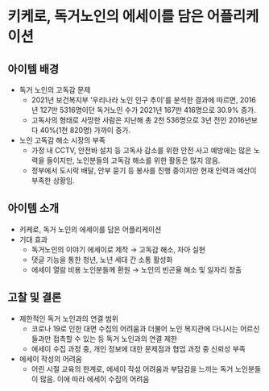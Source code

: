 # 키케로, 독거노인의 에세이를 담은 어플리케이션
## 아이템 배경
* 독거 노인의 고독감 문제
  * 2021년 보건복지부 ‘우리나라 노인 인구 추이'를 분석한 결과에 따르면, 2016년 127만 5316명이던 독거노인 수가 2021년 167만 416명으로 30.9% 증가.
  * 고독사의 형태로 사망한 사람은 지난해 총 2천 536명으로 3년 전인 2016년보다 40%(1천 820명) 가까이 증가.
* 노인 고독감 해소 시장의 부족
  * 가정 내 CCTV, 안전바 설치 등 고독사 감소를 위한 안전 사고 예방에는 많은 노력을 들이지만, 노인분들의 고독감 해소를 위한 활동은 많지 않음.
  * 정부에서 도시락 배달, 안부 묻기 등 봉사를 진행 중이지만 현재 인력과 예산이 부족한 상황임.
## 아이템 소개
* 키케로, 독거 노인의 에세이를 담은 어플리케이션
* 기대 효과
  * 독거노인의 이야기 에세이로 제작 → 고독감 해소, 자아 실현
  * 댓글 기능을 통한 청년, 노년 세대 간 소통 활성화
  * 에세이 열람 비용 노인분들께 환원 → 노인의 빈곤율 해소 및 일자리 창출
## 고찰 및 결론
* 제한적인 독거 노인과의 연결 범위
  * 코로나 19로 인한 대면 수집의 어려움과 더불어 노인 복지관에 다니시는 어르신들과만 접촉할 수 있는 등 독거 노인과의 연결 제한
  * 에세이 수집 과정 중, 개인 정보에 대한 문제점과 협업 과정 중 신뢰성 부족
* 에세이 작성의 어려움
  * 어린 시절 교육의 한계로, 에세이 작성 어려움과 부담감을 느끼는 독거 노인분들이 많음. 이에 따라 에세이 수집의 어려움 
